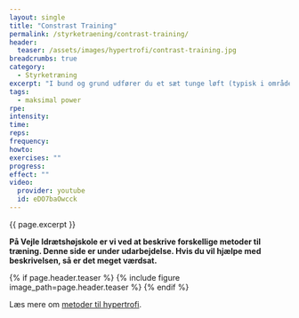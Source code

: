 ```yaml
---
layout: single
title: "Constrast Training"
permalink: /styrketraening/contrast-training/
header:
  teaser: /assets/images/hypertrofi/contrast-training.jpg
breadcrumbs: true
category:
  - Styrketræning
excerpt: "I bund og grund udfører du et sæt tunge løft (typisk i området fra fem til ti gentagelser), og følger det derefter med det samme med en ubelastet, eksplosiv bevægelse, der efterligner det samme bevægelsesmønster såvel som det samme antal gentagelser."
tags:
  - maksimal power
rpe:
intensity:
time:
reps:
frequency:
howto:
exercises: ""
progress:
effect: ""
video:
  provider: youtube
  id: eDO7baOwcck
---
```


{{ page.excerpt }}

**På Vejle Idrætshøjskole er vi ved at beskrive forskellige metoder til træning. Denne side er under udarbejdelse. Hvis du vil hjælpe med beskrivelsen, så er det meget værdsat.**

{% if page.header.teaser %}
  {% include figure image_path=page.header.teaser %}
{% endif %}

Læs mere om [metoder til hypertrofi](/hypertrofi-metoder/).
